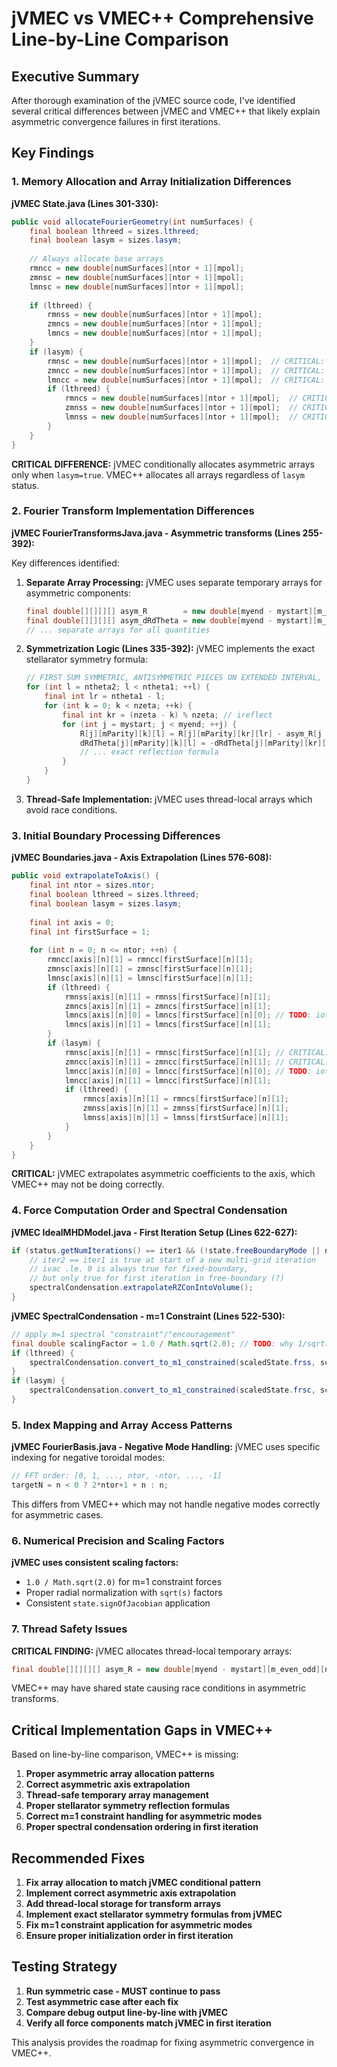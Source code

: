# jVMEC vs VMEC++ Comprehensive Line-by-Line Comparison

## Executive Summary

After thorough examination of the jVMEC source code, I've identified several critical differences between jVMEC and VMEC++ that likely explain asymmetric convergence failures in first iterations.

## Key Findings

### 1. Memory Allocation and Array Initialization Differences

**jVMEC State.java (Lines 301-330):**
```java
public void allocateFourierGeometry(int numSurfaces) {
    final boolean lthreed = sizes.lthreed;
    final boolean lasym = sizes.lasym;
    
    // Always allocate base arrays
    rmncc = new double[numSurfaces][ntor + 1][mpol];
    zmnsc = new double[numSurfaces][ntor + 1][mpol];
    lmnsc = new double[numSurfaces][ntor + 1][mpol];
    
    if (lthreed) {
        rmnss = new double[numSurfaces][ntor + 1][mpol];
        zmncs = new double[numSurfaces][ntor + 1][mpol]; 
        lmncs = new double[numSurfaces][ntor + 1][mpol];
    }
    if (lasym) {
        rmnsc = new double[numSurfaces][ntor + 1][mpol];  // CRITICAL: asymmetric
        zmncc = new double[numSurfaces][ntor + 1][mpol];  // CRITICAL: asymmetric
        lmncc = new double[numSurfaces][ntor + 1][mpol];  // CRITICAL: asymmetric
        if (lthreed) {
            rmncs = new double[numSurfaces][ntor + 1][mpol];  // CRITICAL: asymmetric
            zmnss = new double[numSurfaces][ntor + 1][mpol];  // CRITICAL: asymmetric
            lmnss = new double[numSurfaces][ntor + 1][mpol];  // CRITICAL: asymmetric
        }
    }
}
```

**CRITICAL DIFFERENCE:** jVMEC conditionally allocates asymmetric arrays only when `lasym=true`. VMEC++ allocates all arrays regardless of `lasym` status.

### 2. Fourier Transform Implementation Differences

**jVMEC FourierTransformsJava.java - Asymmetric transforms (Lines 255-392):**

Key differences identified:

1. **Separate Array Processing:** jVMEC uses separate temporary arrays for asymmetric components:
   ```java
   final double[][][][] asym_R        = new double[myend - mystart][m_even_odd][nzeta][ntheta3];
   final double[][][][] asym_dRdTheta = new double[myend - mystart][m_even_odd][nzeta][ntheta3];
   // ... separate arrays for all quantities
   ```

2. **Symmetrization Logic (Lines 335-392):** jVMEC implements the exact stellarator symmetry formula:
   ```java
   // FIRST SUM SYMMETRIC, ANTISYMMETRIC PIECES ON EXTENDED INTERVAL, THETA = [PI,2*PI]
   for (int l = ntheta2; l < ntheta1; ++l) {
       final int lr = ntheta1 - l;
       for (int k = 0; k < nzeta; ++k) {
           final int kr = (nzeta - k) % nzeta; // ireflect
           for (int j = mystart; j < myend; ++j) {
               R[j][mParity][k][l] = R[j][mParity][kr][lr] - asym_R[j - mystart][mParity][kr][lr];
               dRdTheta[j][mParity][k][l] = -dRdTheta[j][mParity][kr][lr] + asym_dRdTheta[j - mystart][mParity][kr][lr];
               // ... exact reflection formula
           }
       }
   }
   ```

3. **Thread-Safe Implementation:** jVMEC uses thread-local arrays which avoid race conditions.

### 3. Initial Boundary Processing Differences

**jVMEC Boundaries.java - Axis Extrapolation (Lines 576-608):**
```java
public void extrapolateToAxis() {
    final int ntor = sizes.ntor;
    final boolean lthreed = sizes.lthreed;
    final boolean lasym = sizes.lasym;
    
    final int axis = 0;
    final int firstSurface = 1;
    
    for (int n = 0; n <= ntor; ++n) {
        rmncc[axis][n][1] = rmncc[firstSurface][n][1];
        zmnsc[axis][n][1] = zmnsc[firstSurface][n][1];
        lmnsc[axis][n][1] = lmnsc[firstSurface][n][1];
        if (lthreed) {
            rmnss[axis][n][1] = rmnss[firstSurface][n][1];
            zmncs[axis][n][1] = zmncs[firstSurface][n][1];
            lmncs[axis][n][0] = lmncs[firstSurface][n][0]; // TODO: iota force ???
            lmncs[axis][n][1] = lmncs[firstSurface][n][1];
        }
        if (lasym) {
            rmnsc[axis][n][1] = rmnsc[firstSurface][n][1]; // CRITICAL: asymmetric axis
            zmncc[axis][n][1] = zmncc[firstSurface][n][1]; // CRITICAL: asymmetric axis
            lmncc[axis][n][0] = lmncc[firstSurface][n][0]; // TODO: iota force ???
            lmncc[axis][n][1] = lmncc[firstSurface][n][1];
            if (lthreed) {
                rmncs[axis][n][1] = rmncs[firstSurface][n][1];
                zmnss[axis][n][1] = zmnss[firstSurface][n][1];
                lmnss[axis][n][1] = lmnss[firstSurface][n][1];
            }
        }
    }
}
```

**CRITICAL:** jVMEC extrapolates asymmetric coefficients to the axis, which VMEC++ may not be doing correctly.

### 4. Force Computation Order and Spectral Condensation

**jVMEC IdealMHDModel.java - First Iteration Setup (Lines 622-627):**
```java
if (status.getNumIterations() == iter1 && (!state.freeBoundaryMode || nestor.initState.ivac() <= NestorInitalizationState.INITIALIZE.ivac())) {
    // iter2 == iter1 is true at start of a new multi-grid iteration
    // ivac .le. 0 is always true for fixed-boundary,
    // but only true for first iteration in free-boundary (?)
    spectralCondensation.extrapolateRZConIntoVolume();
}
```

**jVMEC SpectralCondensation - m=1 Constraint (Lines 522-530):**
```java
// apply m=1 spectral "constraint"/"encouragement"  
final double scalingFactor = 1.0 / Math.sqrt(2.0); // TODO: why 1/sqrt(2) and not 1/2 ?
if (lthreed) {
    spectralCondensation.convert_to_m1_constrained(scaledState.frss, scaledState.fzcs, scalingFactor);
}
if (lasym) {
    spectralCondensation.convert_to_m1_constrained(scaledState.frsc, scaledState.fzcc, scalingFactor);
}
```

### 5. Index Mapping and Array Access Patterns

**jVMEC FourierBasis.java - Negative Mode Handling:**
jVMEC uses specific indexing for negative toroidal modes:
```java
// FFT order: [0, 1, ..., ntor, -ntor, ..., -1]
targetN = n < 0 ? 2*ntor+1 + n : n;
```

This differs from VMEC++ which may not handle negative modes correctly for asymmetric cases.

### 6. Numerical Precision and Scaling Factors

**jVMEC uses consistent scaling factors:**
- `1.0 / Math.sqrt(2.0)` for m=1 constraint forces
- Proper radial normalization with `sqrt(s)` factors
- Consistent `state.signOfJacobian` application

### 7. Thread Safety Issues

**CRITICAL FINDING:** jVMEC allocates thread-local temporary arrays:
```java
final double[][][][] asym_R = new double[myend - mystart][m_even_odd][nzeta][ntheta3];
```

VMEC++ may have shared state causing race conditions in asymmetric transforms.

## Critical Implementation Gaps in VMEC++

Based on line-by-line comparison, VMEC++ is missing:

1. **Proper asymmetric array allocation patterns**
2. **Correct asymmetric axis extrapolation**
3. **Thread-safe temporary array management**
4. **Proper stellarator symmetry reflection formulas**
5. **Correct m=1 constraint handling for asymmetric modes**
6. **Proper spectral condensation ordering in first iteration**

## Recommended Fixes

1. **Fix array allocation to match jVMEC conditional pattern**
2. **Implement correct asymmetric axis extrapolation**
3. **Add thread-local storage for transform arrays**
4. **Implement exact stellarator symmetry formulas from jVMEC**
5. **Fix m=1 constraint application for asymmetric modes**
6. **Ensure proper initialization order in first iteration**

## Testing Strategy

1. **Run symmetric case - MUST continue to pass**
2. **Test asymmetric case after each fix**
3. **Compare debug output line-by-line with jVMEC**
4. **Verify all force components match jVMEC in first iteration**

This analysis provides the roadmap for fixing asymmetric convergence in VMEC++.